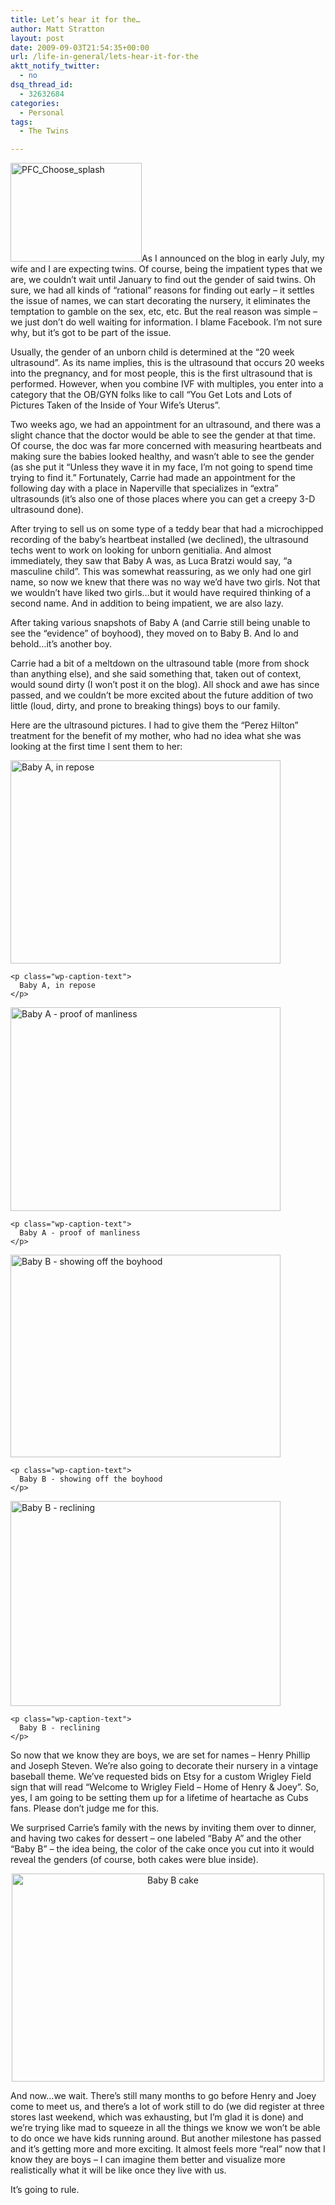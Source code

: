 ```yaml
---
title: Let’s hear it for the…
author: Matt Stratton
layout: post
date: 2009-09-03T21:54:35+00:00
url: /life-in-general/lets-hear-it-for-the
aktt_notify_twitter:
  - no
dsq_thread_id:
  - 32632684
categories:
  - Personal
tags:
  - The Twins

---
```

<img class="alignright size-medium wp-image-5566" title="PFC_Choose_splash" src="/wp-content/uploads/2009/09/PFC_Choose_splash-300x225.jpg" alt="PFC_Choose_splash" width="210" height="158" srcset="/wp-content/uploads/2009/09/PFC_Choose_splash-300x225.jpg 300w, /wp-content/uploads/2009/09/PFC_Choose_splash.jpg 600w" sizes="(max-width: 210px) 100vw, 210px" />As I announced on the blog in early July, my wife and I are expecting twins. Of course, being the impatient types that we are, we couldn&#8217;t wait until January to find out the gender of said twins. Oh sure, we had all kinds of &#8220;rational&#8221; reasons for finding out early &#8211; it settles the issue of names, we can start decorating the nursery, it eliminates the temptation to gamble on the sex, etc, etc. But the real reason was simple &#8211; we just don&#8217;t do well waiting for information. I blame Facebook. I&#8217;m not sure why, but it&#8217;s got to be part of the issue.

Usually, the gender of an unborn child is determined at the &#8220;20 week ultrasound&#8221;. As its name implies, this is the ultrasound that occurs 20 weeks into the pregnancy, and for most people, this is the first ultrasound that is performed. However, when you combine IVF with multiples, you enter into a category that the OB/GYN folks like to call &#8220;You Get Lots and Lots of Pictures Taken of the Inside of Your Wife&#8217;s Uterus&#8221;.

Two weeks ago, we had an appointment for an ultrasound, and there was a slight chance that the doctor would be able to see the gender at that time. Of course, the doc was far more concerned with measuring heartbeats and making sure the babies looked healthy, and wasn&#8217;t able to see the gender (as she put it &#8220;Unless they wave it in my face, I&#8217;m not going to spend time trying to find it.&#8221; Fortunately, Carrie had made an appointment for the following day with a place in Naperville that specializes in &#8220;extra&#8221; ultrasounds (it&#8217;s also one of those places where you can get a creepy 3-D ultrasound done).

After trying to sell us on some type of a teddy bear that had a microchipped recording of the baby&#8217;s heartbeat installed (we declined), the ultrasound techs went to work on looking for unborn genitialia. And almost immediately, they saw that Baby A was, as Luca Bratzi would say, &#8220;a masculine child&#8221;. This was somewhat reassuring, as we only had one girl name, so now we knew that there was no way we&#8217;d have two girls. Not that we wouldn&#8217;t have liked two girls&#8230;but it would have required thinking of a second name. And in addition to being impatient, we are also lazy.

After taking various snapshots of Baby A (and Carrie still being unable to see the &#8220;evidence&#8221; of boyhood), they moved on to Baby B. And lo and behold&#8230;it&#8217;s another boy.

Carrie had a bit of a meltdown on the ultrasound table (more from shock than anything else), and she said something that, taken out of context, would sound dirty (I won&#8217;t post it on the blog). All shock and awe has since passed, and we couldn&#8217;t be more excited about the future addition of two little (loud, dirty, and prone to breaking things) boys to our family.

Here are the ultrasound pictures. I had to give them the &#8220;Perez Hilton&#8221; treatment for the benefit of my mother, who had no idea what she was looking at the first time I sent them to her:

<p style="text-align: left;">
  <div id="attachment_5560" style="width: 442px" class="wp-caption aligncenter">
    <a href="/wp-content/uploads/2009/09/baby-a-11.jpg"><img class="size-full wp-image-5560  " title="baby-a-1" src="/wp-content/uploads/2009/09/baby-a-11.jpg" alt="Baby A, in repose" width="432" height="325" srcset="/wp-content/uploads/2009/09/baby-a-11.jpg 900w, /wp-content/uploads/2009/09/baby-a-11-300x225.jpg 300w" sizes="(max-width: 432px) 100vw, 432px" /></a>
    
    <p class="wp-caption-text">
      Baby A, in repose
    </p>
  </div>
  
  <div id="attachment_5561" style="width: 442px" class="wp-caption aligncenter">
    <a href="/wp-content/uploads/2009/09/baby-a-2.jpg"><img class="size-full wp-image-5561  " title="baby-a-2" src="/wp-content/uploads/2009/09/baby-a-2.jpg" alt="Baby A - proof of manliness" width="432" height="326" srcset="/wp-content/uploads/2009/09/baby-a-2.jpg 900w, /wp-content/uploads/2009/09/baby-a-2-300x226.jpg 300w" sizes="(max-width: 432px) 100vw, 432px" /></a>
    
    <p class="wp-caption-text">
      Baby A - proof of manliness
    </p>
  </div>
  
  <div id="attachment_5562" style="width: 442px" class="wp-caption aligncenter">
    <a href="/wp-content/uploads/2009/09/baby-b-1.jpg"><img class="size-full wp-image-5562  " title="baby-b-1" src="/wp-content/uploads/2009/09/baby-b-1.jpg" alt="Baby B - showing off the boyhood" width="432" height="324" srcset="/wp-content/uploads/2009/09/baby-b-1.jpg 900w, /wp-content/uploads/2009/09/baby-b-1-300x225.jpg 300w" sizes="(max-width: 432px) 100vw, 432px" /></a>
    
    <p class="wp-caption-text">
      Baby B - showing off the boyhood
    </p>
  </div>
  
  <div id="attachment_5563" style="width: 442px" class="wp-caption aligncenter">
    <a href="/wp-content/uploads/2009/09/baby-b-2.jpg"><img class="size-full wp-image-5563  " title="baby-b-2" src="/wp-content/uploads/2009/09/baby-b-2.jpg" alt="Baby B - reclining" width="432" height="328" srcset="/wp-content/uploads/2009/09/baby-b-2.jpg 900w, /wp-content/uploads/2009/09/baby-b-2-300x228.jpg 300w" sizes="(max-width: 432px) 100vw, 432px" /></a>
    
    <p class="wp-caption-text">
      Baby B - reclining
    </p>
  </div>
  
  <p style="text-align: left;">
    So now that we know they are boys, we are set for names &#8211; Henry Phillip and Joseph Steven. We&#8217;re also going to decorate their nursery in a vintage baseball theme. We&#8217;ve requested bids on Etsy for a custom Wrigley Field sign that will read &#8220;Welcome to Wrigley Field &#8211; Home of Henry & Joey&#8221;. So, yes, I am going to be setting them up for a lifetime of heartache as Cubs fans. Please don&#8217;t judge me for this.
  </p>
  
  <p style="text-align: left;">
    We surprised Carrie&#8217;s family with the news by inviting them over to dinner, and having two cakes for dessert &#8211; one labeled &#8220;Baby A&#8221; and the other &#8220;Baby B&#8221; &#8211; the idea being, the color of the cake once you cut into it would reveal the genders (of course, both cakes were blue inside).
  </p>
  
  <p style="text-align: center;">
    <a title="Baby B cake by Matt Stratton, on Flickr" href="http://www.flickr.com/photos/mugsy/3853625343/"><img class="aligncenter" src="http://farm4.static.flickr.com/3426/3853625343_ffd1038aa2.jpg" alt="Baby B cake" width="500" height="333" /></a>
  </p>
  
  <p style="text-align: left;">
    And now&#8230;we wait. There&#8217;s still many months to go before Henry and Joey come to meet us, and there&#8217;s a lot of work still to do (we did register at three stores last weekend, which was exhausting, but I&#8217;m glad it is done) and we&#8217;re trying like mad to squeeze in all the things we know we won&#8217;t be able to do once we have kids running around. But another milestone has passed and it&#8217;s getting more and more exciting. It almost feels more &#8220;real&#8221; now that I know they are boys &#8211; I can imagine them better and visualize more realistically what it will be like once they live with us.
  </p>
  
  <p style="text-align: left;">
    It&#8217;s going to rule.
  </p>